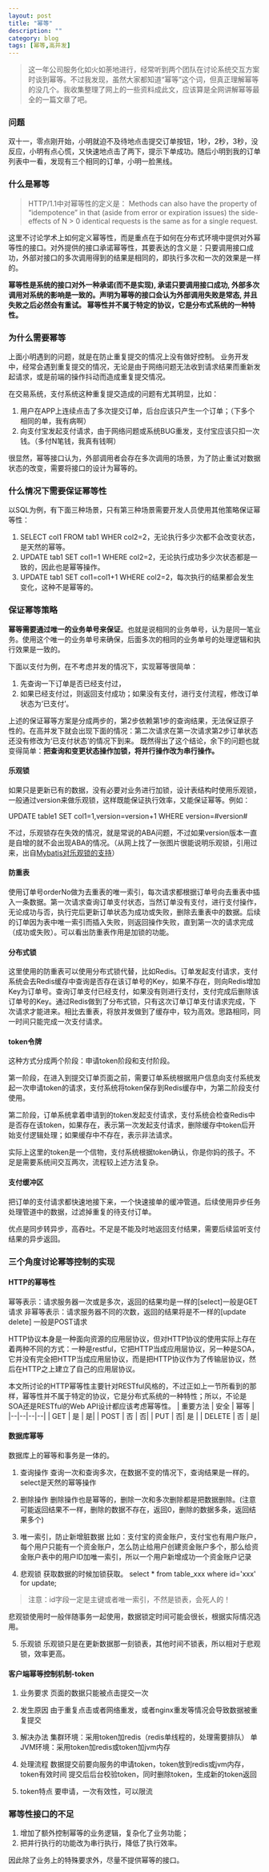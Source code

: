 ```yaml
---
layout: post
title: "幂等"
description: ""
category: blog
tags: [幂等,高并发]
---
```


> 这一年公司服务化如火如荼地进行，经常听到两个团队在讨论系统交互方案时谈到幂等。不过我发现，虽然大家都知道“幂等”这个词，但真正理解幂等的没几个。我收集整理了网上的一些资料成此文，应该算是全网讲解幂等最全的一篇文章了吧。

### 问题

双十一，零点刚开始，小明就迫不及待地点击提交订单按钮，1秒，2秒，3秒，没反应，小明有点心慌，又快速地点击了两下，提示下单成功。随后小明到我的订单列表中一看，发现有三个相同的订单，小明一脸黑线。

### 什么是幂等
> HTTP/1.1中对幂等性的定义是：
> Methods can also have the property of “idempotence” in that (aside from error or expiration issues) the side-effects of N > 0 identical requests is the same as for a single request.

这里不讨论学术上如何定义幂等性，而是重点在于如何在分布式环境中提供对外幂等性的接口。对外提供的接口承诺幂等性，其要表达的含义是：只要调用接口成功，外部对接口的多次调用得到的结果是相同的，即执行多次和一次的效果是一样的。

**幂等性是系统的接口对外一种承诺(而不是实现), 承诺只要调用接口成功, 外部多次调用对系统的影响是一致的。声明为幂等的接口会认为外部调用失败是常态, 并且失败之后必然会有重试。 幂等性并不属于特定的协议，它是分布式系统的一种特性。**

### 为什么需要幂等

上面小明遇到的问题，就是在防止重复提交的情况上没有做好控制。
业务开发中，经常会遇到重复提交的情况，无论是由于网络问题无法收到请求结果而重新发起请求，或是前端的操作抖动而造成重复提交情况。

在交易系统，支付系统这种重复提交造成的问题有尤其明显，比如：
1.  用户在APP上连续点击了多次提交订单，后台应该只产生一个订单；（下多个相同的单，我有病啊）
2.  向支付宝发起支付请求，由于网络问题或系统BUG重发，支付宝应该只扣一次钱。（多付N笔钱，我真有钱啊）

很显然，幂等接口认为，外部调用者会存在多次调用的场景，为了防止重试对数据状态的改变，需要将接口的设计为幂等的。

### 什么情况下需要保证幂等性

以SQL为例，有下面三种场景，只有第三种场景需要开发人员使用其他策略保证幂等性：
1.  SELECT col1 FROM tab1 WHER col2=2，无论执行多少次都不会改变状态，是天然的幂等。
2.  UPDATE tab1 SET col1=1 WHERE col2=2，无论执行成功多少次状态都是一致的，因此也是幂等操作。
3.  UPDATE tab1 SET col1=col1+1 WHERE col2=2，每次执行的结果都会发生变化，这种不是幂等的。

### 保证幂等策略

**幂等需要通过唯一的业务单号来保证**。也就是说相同的业务单号，认为是同一笔业务。使用这个唯一的业务单号来确保，后面多次的相同的业务单号的处理逻辑和执行效果是一致的。

下面以支付为例，在不考虑并发的情况下，实现幂等很简单：
1. 先查询一下订单是否已经支付过，
2. 如果已经支付过，则返回支付成功；如果没有支付，进行支付流程，修改订单状态为‘已支付’。

上述的保证幂等方案是分成两步的，第2步依赖第1步的查询结果，无法保证原子性的。在高并发下就会出现下面的情况：第二次请求在第一次请求第2步订单状态还没有修改为‘已支付状态’的情况下到来。
既然得出了这个结论，余下的问题也就变得简单：**把查询和变更状态操作加锁，将并行操作改为串行操作。**

#### 乐观锁

如果只是更新已有的数据，没有必要对业务进行加锁，设计表结构时使用乐观锁，一般通过version来做乐观锁，这样既能保证执行效率，又能保证幂等。例如：

UPDATE table1 SET col1=1,version=version+1 WHERE version=#version#

不过，乐观锁存在失效的情况，就是常说的ABA问题，不过如果version版本一直是自增的就不会出现ABA的情况。（从网上找了一张图片很能说明乐观锁，引用过来，出自[Mybatis对乐观锁的支持](http://www.voidcn.com/blog/liyantianmin/article/p-5038695.html)）


#### 防重表
使用订单号orderNo做为去重表的唯一索引，每次请求都根据订单号向去重表中插入一条数据。第一次请求查询订单支付状态，当然订单没有支付，进行支付操作，无论成功与否，执行完后更新订单状态为成功或失败，删除去重表中的数据。后续的订单因为表中唯一索引而插入失败，则返回操作失败，直到第一次的请求完成（成功或失败）。可以看出防重表作用是加锁的功能。

#### 分布式锁
这里使用的防重表可以使用分布式锁代替，比如Redis。订单发起支付请求，支付系统会去Redis缓存中查询是否存在该订单号的Key，如果不存在，则向Redis增加Key为订单号。查询订单支付已经支付，如果没有则进行支付，支付完成后删除该订单号的Key。通过Redis做到了分布式锁，只有这次订单订单支付请求完成，下次请求才能进来。相比去重表，将放并发做到了缓存中，较为高效。思路相同，同一时间只能完成一次支付请求。

#### token令牌
这种方式分成两个阶段：申请token阶段和支付阶段。

第一阶段，在进入到提交订单页面之前，需要订单系统根据用户信息向支付系统发起一次申请token的请求，支付系统将token保存到Redis缓存中，为第二阶段支付使用。

第二阶段，订单系统拿着申请到的token发起支付请求，支付系统会检查Redis中是否存在该token，如果存在，表示第一次发起支付请求，删除缓存中token后开始支付逻辑处理；如果缓存中不存在，表示非法请求。

实际上这里的token是一个信物，支付系统根据token确认，你是你妈的孩子。不足是需要系统间交互两次，流程较上述方法复杂。


#### 支付缓冲区

把订单的支付请求都快速地接下来，一个快速接单的缓冲管道。后续使用异步任务处理管道中的数据，过滤掉重复的待支付订单。

优点是同步转异步，高吞吐。不足是不能及时地返回支付结果，需要后续监听支付结果的异步返回。

### 三个角度讨论幂等控制的实现

#### HTTP的幂等性

幂等表示：请求服务器一次或是多次，返回的结果均是一样的[select]一般是GET请求
非幂等表示：请求服务器不同的次数，返回的结果将是不一样的[update delete] 一般是POST请求


HTTP协议本身是一种面向资源的应用层协议，但对HTTP协议的使用实际上存在着两种不同的方式：一种是restful，它把HTTP当成应用层协议，另一种是SOA，它并没有完全把HTTP当成应用层协议，而是把HTTP协议作为了传输层协议，然后在HTTP之上建立了自己的应用层协议。

本文所讨论的HTTP幂等性主要针对RESTful风格的，不过正如上一节所看到的那样，幂等性并不属于特定的协议，它是分布式系统的一种特性；所以，不论是SOA还是RESTful的Web API设计都应该考虑幂等性。
| 重要方法 | 安全 | 幂等 |
|--|--|--|--|
| GET | 是 | 是|
| POST | 否 | 否|
| PUT |  否| 是 |
| DELETE | 否 | 是|

#### 数据库幂等

数据库上的幂等和事务是一体的。

1. 查询操作
查询一次和查询多次，在数据不变的情况下，查询结果是一样的。select是天然的幂等操作

2. 删除操作
删除操作也是幂等的，删除一次和多次删除都是把数据删除。(注意可能返回结果不一样，删除的数据不存在，返回0，删除的数据多条，返回结果多个)

3. 唯一索引，防止新增脏数据
比如：支付宝的资金账户，支付宝也有用户账户，每个用户只能有一个资金账户，怎么防止给用户创建资金账户多个，那么给资金账户表中的用户ID加唯一索引，所以一个用户新增成功一个资金账户记录

4. 悲观锁
获取数据的时候加锁获取。
select * from table_xxx where id='xxx' for update;
>注意：id字段一定是主键或者唯一索引，不然是锁表，会死人的！

悲观锁使用时一般伴随事务一起使用，数据锁定时间可能会很长，根据实际情况选用。

5. 乐观锁
乐观锁只是在更新数据那一刻锁表，其他时间不锁表，所以相对于悲观锁，效率更高。

#### 客户端幂等控制机制-token

1. 业务要求
页面的数据只能被点击提交一次

2. 发生原因
	由于重复点击或者网络重发，或者nginx重发等情况会导致数据被重复提交

3. 解决办法
集群环境：采用token加redis（redis单线程的，处理需要排队）
单JVM环境：采用token加redis或token加jvm内存

4. 处理流程
数据提交前要向服务的申请token，token放到redis或jvm内存，token有效时间
提交后后台校验token，同时删除token，生成新的token返回

5. token特点
要申请，一次有效性，可以限流

### 幂等性接口的不足

1.  增加了额外控制幂等的业务逻辑，复杂化了业务功能；
2.  把并行执行的功能改为串行执行，降低了执行效率。

因此除了业务上的特殊要求外，尽量不提供幂等的接口。
